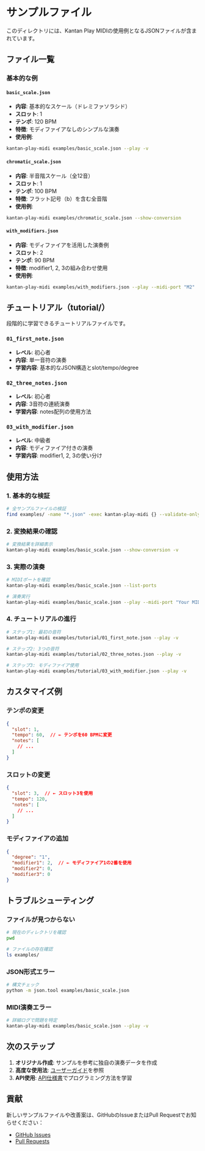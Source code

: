# サンプルファイル

このディレクトリには、Kantan Play MIDIの使用例となるJSONファイルが含まれています。

## ファイル一覧

### 基本的な例

#### `basic_scale.json`
- **内容**: 基本的なスケール（ドレミファソラシド）
- **スロット**: 1
- **テンポ**: 120 BPM
- **特徴**: モディファイアなしのシンプルな演奏
- **使用例**:
```bash
kantan-play-midi examples/basic_scale.json --play -v
```

#### `chromatic_scale.json`
- **内容**: 半音階スケール（全12音）
- **スロット**: 1
- **テンポ**: 100 BPM
- **特徴**: フラット記号（b）を含む全音階
- **使用例**:
```bash
kantan-play-midi examples/chromatic_scale.json --show-conversion
```

#### `with_modifiers.json`
- **内容**: モディファイアを活用した演奏例
- **スロット**: 2
- **テンポ**: 90 BPM
- **特徴**: modifier1, 2, 3の組み合わせ使用
- **使用例**:
```bash
kantan-play-midi examples/with_modifiers.json --play --midi-port "M2"
```

## チュートリアル（tutorial/）

段階的に学習できるチュートリアルファイルです。

### `01_first_note.json`
- **レベル**: 初心者
- **内容**: 単一音符の演奏
- **学習内容**: 基本的なJSON構造とslot/tempo/degree

### `02_three_notes.json`
- **レベル**: 初心者
- **内容**: 3音符の連続演奏
- **学習内容**: notes配列の使用方法

### `03_with_modifier.json`
- **レベル**: 中級者
- **内容**: モディファイア付きの演奏
- **学習内容**: modifier1, 2, 3の使い分け

## 使用方法

### 1. 基本的な検証
```bash
# 全サンプルファイルの検証
find examples/ -name "*.json" -exec kantan-play-midi {} --validate-only \;
```

### 2. 変換結果の確認
```bash
# 変換結果を詳細表示
kantan-play-midi examples/basic_scale.json --show-conversion -v
```

### 3. 実際の演奏
```bash
# MIDIポートを確認
kantan-play-midi examples/basic_scale.json --list-ports

# 演奏実行
kantan-play-midi examples/basic_scale.json --play --midi-port "Your MIDI Port"
```

### 4. チュートリアルの進行
```bash
# ステップ1: 最初の音符
kantan-play-midi examples/tutorial/01_first_note.json --play -v

# ステップ2: 3つの音符
kantan-play-midi examples/tutorial/02_three_notes.json --play -v

# ステップ3: モディファイア使用
kantan-play-midi examples/tutorial/03_with_modifier.json --play -v
```

## カスタマイズ例

### テンポの変更
```json
{
  "slot": 1,
  "tempo": 60,  // ← テンポを60 BPMに変更
  "notes": [
    // ...
  ]
}
```

### スロットの変更
```json
{
  "slot": 3,  // ← スロット3を使用
  "tempo": 120,
  "notes": [
    // ...
  ]
}
```

### モディファイアの追加
```json
{
  "degree": "1",
  "modifier1": 2,  // ← モディファイア1の2番を使用
  "modifier2": 0,
  "modifier3": 0
}
```

## トラブルシューティング

### ファイルが見つからない
```bash
# 現在のディレクトリを確認
pwd

# ファイルの存在確認
ls examples/
```

### JSON形式エラー
```bash
# 構文チェック
python -m json.tool examples/basic_scale.json
```

### MIDI演奏エラー
```bash
# 詳細ログで問題を特定
kantan-play-midi examples/basic_scale.json --play -v
```

## 次のステップ

1. **オリジナル作成**: サンプルを参考に独自の演奏データを作成
2. **高度な使用法**: [ユーザーガイド](../docs/user_guide.md)を参照
3. **API使用**: [API仕様書](../docs/api_reference.md)でプログラミング方法を学習

## 貢献

新しいサンプルファイルや改善案は、GitHubのIssueまたはPull Requestでお知らせください：

- [GitHub Issues](https://github.com/necobit/Kantan-Play-MIDI/issues)
- [Pull Requests](https://github.com/necobit/Kantan-Play-MIDI/pulls)